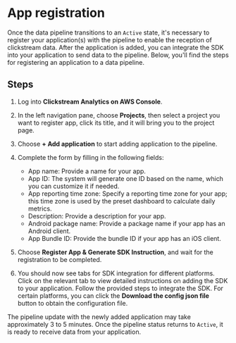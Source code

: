 # App registration

Once the data pipeline transitions to an `Active` state, it's necessary to register your application(s) with the pipeline to enable the reception of clickstream data. After the application is added, you can integrate the SDK into your application to send data to the pipeline. Below, you'll find the steps for registering an application to a data pipeline.

## Steps

1. Log into **Clickstream Analytics on AWS Console**.
2. In the left navigation pane, choose **Projects**, then select a project you want to register app, click its title, and it will bring you to the project page.
3. Choose **+ Add application** to start adding application to the pipeline.
4. Complete the form by filling in the following fields:
     * App name: Provide a name for your app.
     * App ID: The system will generate one ID based on the name, which you can customize it if needed.
     * App reporting time zone: Specify a reporting time zone for your app; this time zone is used by the preset dashboard to calculate daily metrics. 
     * Description: Provide a description for your app.
     * Android package name: Provide a package name if your app has an Android client.
     * App Bundle ID: Provide the bundle ID if your app has an iOS client.

5. Choose **Register App & Generate SDK Instruction**, and wait for the registration to be completed.

6. You should now see tabs for SDK integration for different platforms. Click on the relevant tab to view detailed instructions on adding the SDK to your application. Follow the provided steps to integrate the SDK. For certain platforms, you can click the **Download the config json file** button to obtain the configuration file.

The pipeline update with the newly added application may take approximately 3 to 5 minutes. Once the pipeline status returns to `Active`, it is ready to receive data from your application.
